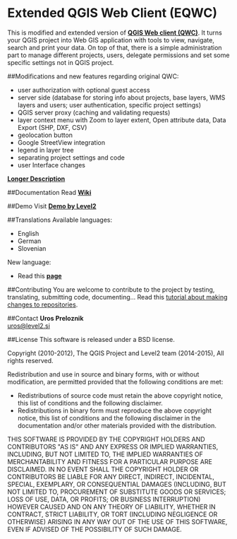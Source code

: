Extended QGIS Web Client (EQWC)
===============================

This is modified and extended version of **[QGIS Web client (QWC)](https://github.com/qgis/QGIS-Web-Client)**.
It turns your QGIS project into Web GIS application with tools to view, navigate, search and print your data. On top of that, there is a simple administration part to manage different projects, users, delegate permissions and set some specific settings not in QGIS project.

##Modifications and new features regarding original QWC:
* user authorization with optional guest access
* server side (database for storing info about projects, base layers, WMS layers and users; user authentication, specific project settings)
* QGIS server proxy (caching and validating requests)
* layer context menu with Zoom to layer extent, Open attribute data, Data Export (SHP, DXF, CSV)
* geolocation button
* Google StreetView integration
* legend in layer tree
* separating project settings and code
* user Interface changes

**[Longer Description](http://level2.si/index.php/2015/06/14/whats-new-in-extended-qgis-web-client/)**

##Documentation
Read **[Wiki](../../wiki)**

##Demo
Visit **[Demo by Level2](http://level2.si/gisapp/eu_demo)**

##Translations
Available languages:
* English
* German
* Slovenian

New language:
* Read this **[page](../../wiki/6.-Translations)**

##Contributing
You are welcome to contribute to the project by testing, translating, submitting code, documenting... 
Read this [tutorial about making changes to repositories](https://help.github.com/articles/fork-a-repo/).

##Contact
**Uros Preloznik**<br>
uros@level2.si

##License
This software is released under a BSD license.

Copyright (2010-2012), The QGIS Project and Level2 team (2014-2015), All rights reserved.

Redistribution and use in source and binary forms, with or without modification, are permitted
provided that the following conditions are met:

- Redistributions of source code must retain the above copyright notice, this list of conditions
  and the following disclaimer.
- Redistributions in binary form must reproduce the above copyright notice, this list of conditions
  and the following disclaimer in the documentation and/or other materials provided with the distribution.

THIS SOFTWARE IS PROVIDED BY THE COPYRIGHT HOLDERS AND CONTRIBUTORS "AS IS" AND ANY EXPRESS OR
IMPLIED WARRANTIES, INCLUDING, BUT NOT LIMITED TO, THE IMPLIED WARRANTIES OF MERCHANTABILITY AND FITNESS
FOR A PARTICULAR PURPOSE ARE DISCLAIMED. IN NO EVENT SHALL THE COPYRIGHT HOLDER OR CONTRIBUTORS BE LIABLE
FOR ANY DIRECT, INDIRECT, INCIDENTAL, SPECIAL, EXEMPLARY, OR CONSEQUENTIAL DAMAGES (INCLUDING, BUT NOT
LIMITED TO, PROCUREMENT OF SUBSTITUTE GOODS OR SERVICES; LOSS OF USE, DATA, OR PROFITS; OR BUSINESS INTERRUPTION)
HOWEVER CAUSED AND ON ANY THEORY OF LIABILITY, WHETHER IN CONTRACT, STRICT LIABILITY, OR TORT
(INCLUDING NEGLIGENCE OR OTHERWISE) ARISING IN ANY WAY OUT OF THE USE OF THIS SOFTWARE, EVEN IF ADVISED OF
THE POSSIBILITY OF SUCH DAMAGE.
